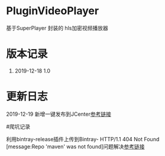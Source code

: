 # PluginVideoPlayer
基于SuperPlayer 封装的 hls加密视频播放器
# 版本记录
1. 2019-12-18 1.0
# 更新日志
2019-12-19 新增一键发布到JCenter[参考链接](https://www.jianshu.com/p/80aacb4310fd)

#爬坑记录

利用bintray-release插件上传到Bintray- HTTP/1.1 404 Not Found [message:Repo 'maven' was not found]问题解决[参考链接](https://blog.csdn.net/tmac2000/article/details/53261141)

